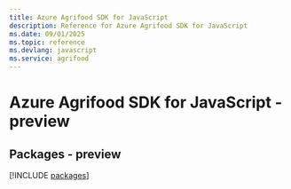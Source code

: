 ```yaml
---
title: Azure Agrifood SDK for JavaScript
description: Reference for Azure Agrifood SDK for JavaScript
ms.date: 09/01/2025
ms.topic: reference
ms.devlang: javascript
ms.service: agrifood
---
```

# Azure Agrifood SDK for JavaScript - preview
## Packages - preview
[!INCLUDE [packages](agrifood-index.md)]